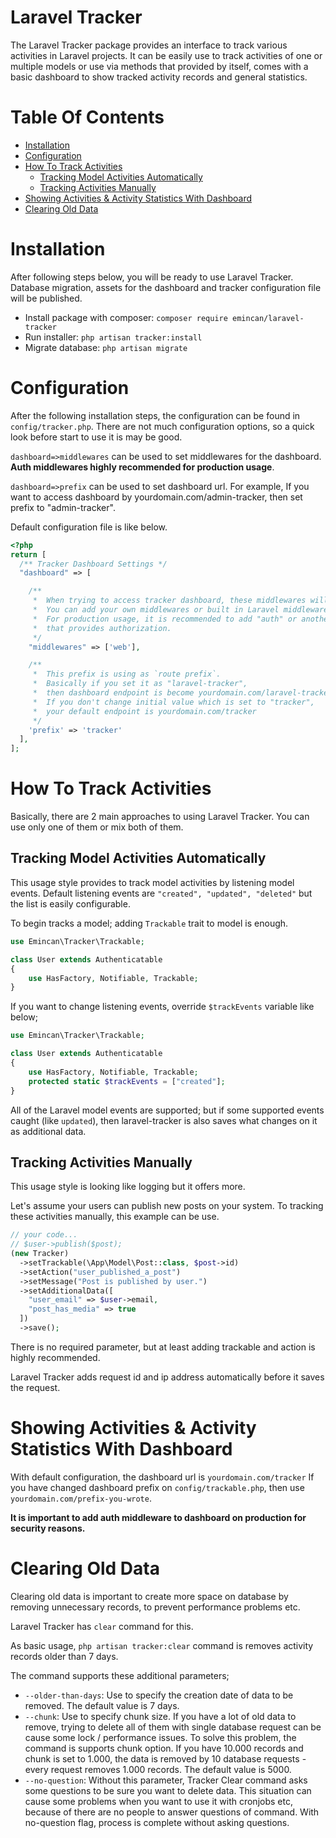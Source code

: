 # Laravel Tracker

The Laravel Tracker package provides an interface to track various activities in Laravel projects. It can be easily use to track activities of one or multiple models or use via methods that provided by itself, comes with a basic dashboard to show tracked activity records and general statistics.

# Table Of Contents

- [Installation](#installation)
- [Configuration](#configuration)
- [How To Track Activities](#how-to-track-activities)
  * [Tracking Model Activities Automatically](#tracking-model-activities-automatically)
  * [Tracking Activities Manually](#tracking-activities-manually)
- [Showing Activities & Activity Statistics With Dashboard](#showing-activities---activity-statistics-with-dashboard)
- [Clearing Old Data](#clearing-old-data)
 
# Installation

After following steps below, you will be ready to use Laravel Tracker. Database migration, assets for the dashboard and tracker configuration file will be published. 

* Install package with composer: `composer require emincan/laravel-tracker`
* Run installer: `php artisan tracker:install`
* Migrate database: `php artisan migrate` 

# Configuration

After the following installation steps, the configuration can be found in `config/tracker.php`. There are not much configuration options, so a quick look before start to use it is may be good.

`dashboard=>middlewares` can be used to set middlewares for the dashboard. **Auth middlewares highly recommended for production usage**.

`dashboard=>prefix` can be used to set dashboard url. For example, If you want to access dashboard by yourdomain.com/admin-tracker, then set prefix to "admin-tracker".

Default configuration file is like below.

```php
<?php
return [
  /** Tracker Dashboard Settings */
  "dashboard" => [

    /**
     *  When trying to access tracker dashboard, these middlewares will be used.
     *  You can add your own middlewares or built in Laravel middlewares here.
     *  For production usage, it is recommended to add "auth" or another middleware
     *  that provides authorization.
     */
    "middlewares" => ['web'],

    /**
     *  This prefix is using as `route prefix`.
     *  Basically if you set it as "laravel-tracker",
     *  then dashboard endpoint is become yourdomain.com/laravel-tracker.
     *  If you don't change initial value which is set to "tracker",
     *  your default endpoint is yourdomain.com/tracker  
     */
    'prefix' => 'tracker'
  ],
];
```
# How To Track Activities

Basically, there are 2 main approaches to using Laravel Tracker. You can use only one of them or mix both of them.

## Tracking Model Activities Automatically

This usage style provides to track model activities by listening model events. Default listening events are `"created", "updated", "deleted"` but the list is easily configurable.

To begin tracks a model; adding `Trackable` trait to model is enough.

```php
use Emincan\Tracker\Trackable;

class User extends Authenticatable
{
    use HasFactory, Notifiable, Trackable;
}
```

If you want to change listening events, override `$trackEvents` variable like below;

```php
use Emincan\Tracker\Trackable;

class User extends Authenticatable
{
    use HasFactory, Notifiable, Trackable;
    protected static $trackEvents = ["created"];
}
```

All of the Laravel model events are supported; but if some supported events caught (like `updated`), then laravel-tracker is also saves what changes on it as additional data. 

 
## Tracking Activities Manually

This usage style is looking like logging but it offers more.   

Let's assume your users can publish new posts on your system. To tracking these activities manually, this example can be use.

```php
// your code...
// $user->publish($post);
(new Tracker)
  ->setTrackable(\App\Model\Post::class, $post->id)  
  ->setAction("user_published_a_post")  
  ->setMessage("Post is published by user.")  
  ->setAdditionalData([
    "user_email" => $user->email,
    "post_has_media" => true
  ])  
  ->save();
```
There is no required parameter, but at least adding trackable and action is highly recommended.

Laravel Tracker adds request id and ip address automatically before it saves the request.

# Showing Activities & Activity Statistics With Dashboard

With default configuration, the dashboard url is `yourdomain.com/tracker` 
If you have changed dashboard prefix on `config/trackable.php`, then use `yourdomain.com/prefix-you-wrote`.

**It is important to add auth middleware to dashboard on production for security reasons.**

# Clearing Old Data

Clearing old data is important to create more space on database by removing unnecessary records, to prevent performance problems etc. 

Laravel Tracker has `clear` command for this.

As basic usage, `php artisan tracker:clear` command is removes activity records older than 7 days.

The command supports these additional parameters;

* `--older-than-days`: Use to specify the creation date of data to be removed. The default value is 7 days. 
* `--chunk`: Use to specify chunk size. If you have a lot of old data to remove, trying to delete all of them with single database request can be cause some lock / performance issues. To solve this problem, the command is supports chunk option. If you have 10.000 records and chunk is set to 1.000, the data is removed by 10 database requests - every request removes 1.000 records. The default value is 5000.
* `--no-question`: Without this parameter, Tracker Clear command asks some questions to be sure you want to delete data. This situation can cause some problems when you want to use it with cronjobs etc, because of there are no people to answer questions of command. With no-question flag, process is complete without asking questions.

